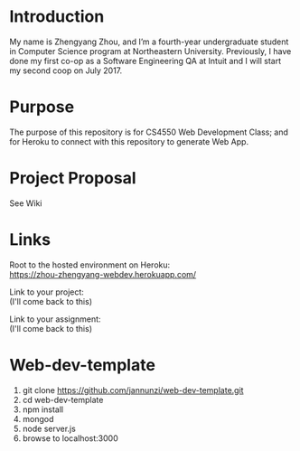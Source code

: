 # Introduction
My name is Zhengyang Zhou, and I’m a fourth-year undergraduate student in
Computer Science program at Northeastern University. Previously, I have done
my first co-op as a Software Engineering QA at Intuit and I will start my
second coop on July 2017.

# Purpose
The purpose of this repository is for CS4550 Web Development Class; and for
Heroku to connect with this repository to generate Web App.

# Project Proposal
See Wiki

# Links
Root to the hosted environment on Heroku:  
https://zhou-zhengyang-webdev.herokuapp.com/

Link to your project:  
(I'll come back to this)

Link to your assignment:  
(I'll come back to this)


# Web-dev-template
1. git clone https://github.com/jannunzi/web-dev-template.git
1. cd web-dev-template
1. npm install
1. mongod
1. node server.js
1. browse to localhost:3000
